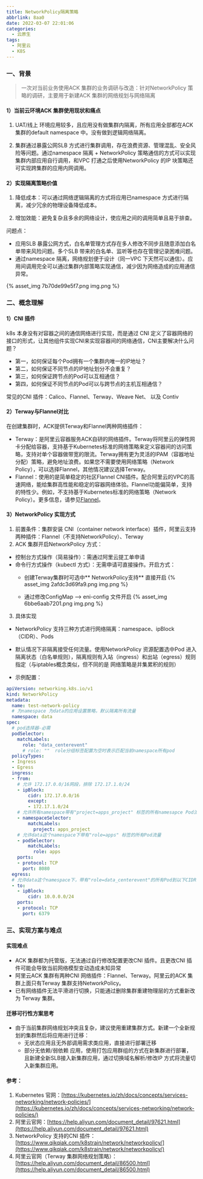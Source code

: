 ```yaml
---
title: NetworkPolicy隔离策略
abbrlink: 8aa0
date: 2022-03-07 22:01:06
categories:
  - 云原生
tags:
  - 阿里云
  - K8S
---
```

### 一、背景
> 一次对当前业务使用ACK 集群的业务调研与改造：针对NetworkPolicy 策略的调研，主要用于新建ACK 集群的网络规划与网络隔离
#### 1）当前云环境ACK 集群使用现状和痛点
1. UAT/线上 环境应用较多，且应用没有做集群内隔离，所有应用全部都在ACK 集群的default namespace 中。没有做到逻辑网络隔离。

2. 集群通过暴露公网SLB 方式进行集群调用，存在浪费资源、管理混乱、安全风险等问题。通过namespace 隔离 + NetworkPolicy 策略通信的方式可以实现集群内部应用自行调用，和VPC 打通之后使用NetworkPolicy 的IP 块策略还可实现跨集群的应用内网调用。

#### 2）实现隔离策略价值
1. 降低成本：可以通过网络逻辑隔离的方式将应用已namespace 方式进行隔离，减少冗余的物理设备降低成本。

2. 增加效能：避免复杂且多余的网络设计，使应用之间的调用简单且易于排查。

<!--more-->
问题点：
- 应用SLB 暴露公网方式，白名单管理方式存在多人修改不同步且随意添加白名单带来风险问题。多个SLB 带来的白名单、监听等也存在管理记录困难问题。
- 通过namespace 隔离，网络规划便于设计（同一VPC 下天然可以通信）。应用间调用完全可以通过集群内部策略实现通信，减少因为网络造成的应用通信异常。

{% asset_img 7b70de99e5f7.png img.png %}

### 二、概念理解
#### 1）CNI 插件
k8s 本身没有对容器之间的通信网络进行实现，而是通过 CNI 定义了容器网络的接口的形式，让其他组件实现CNI来实现容器间的网络通信，CNI主要解决什么问题？

- 第一，如何保证每个Pod拥有一个集群内唯一的IP地址？
- 第二，如何保证不同节点的IP地址划分不会重复？
- 第三，如何保证跨节点的Pod可以互相通信？
- 第四，如何保证不同节点的Pod可以与跨节点的主机互相通信？

常见的CNI 插件：Calico、Flannel、Terway、Weave Net、 以及 Contiv


#### 2）Terway与Flannel对比
在创建集群时，ACK提供Terway和Flannel两种网络插件：

- Terway：是阿里云容器服务ACK自研的网络插件。Terway将阿里云的弹性网卡分配给容器，支持基于Kubernetes标准的网络策略来定义容器间的访问策略，支持对单个容器做带宽的限流。Terway拥有更为灵活的IPAM（容器地址分配）策略，避免地址浪费。如果您不需要使用网络策略（Network Policy），可以选择Flannel，其他情况建议选择Terway。
- Flannel：使用的是简单稳定的社区Flannel CNI插件。配合阿里云的VPC的高速网络，能给集群高性能和稳定的容器网络体验。Flannel功能偏简单，支持的特性少。例如，不支持基于Kubernetes标准的网络策略（Network Policy）。更多信息，请参见[Flannel](https://github.com/coreos/flannel)。



#### 3）NetworkPolicy 实现方式

1. 前置条件：集群安装 CNI（container network interface）插件，阿里云支持两种插件：Flannel（不支持NetworkPolicy）、Terway
2. ACK 集群开启NetworkPolicy 方式：
- 控制台方式操作（简易操作）：需通过阿里云提工单申请
- 命令行方式操作（kubectl 方式）：无需申请可直接操作。开启方式：
   - 创建Terway集群时可选中** NetworkPolicy支持** 直接开启
{% asset_img 2afdc3d69fa9.png img.png %}

   - 通过修改ConfigMap --> eni-config 文件开启
{% asset_img 6bbe6aab7201.png img.png %}


3. 具体实现
- NetworkPolicy 支持三种方式进行网络隔离：namespace、ipBlock（CIDR）、Pods
- 默认情况下非隔离接受任何流量。使用NetworkPolicy 资源配置选中Pod 进入隔离状态（白名单规则），隔离规则有入站（ingress）和出站（egress）规则指定（与iptables概念类似，但不同的是 网络策略是并集累积的规则）

- 示例配置：
```yaml
apiVersion: networking.k8s.io/v1
kind: NetworkPolicy
metadata:
  name: test-network-policy
  # 为namespace 为data的应用设置策略，默认隔离所有流量
  namespace: data
spec:
  # pod选择器-必需
  podSelector:
    matchLabels:
      role: "data_centerevent"
      # role: ""  role分组标签配置为空时表示匹配当前namespace所有pod
  policyTypes:
  - Ingress
  - Egress
  ingress:
  - from:
    # 允许 172.17.0.0/16网段，排除 172.17.1.0/24
    - ipBlock:
        cidr: 172.17.0.0/16
        except:
        - 172.17.1.0/24
    # 允许所有namespace带有"project=apps_project" 标签的所有namesapce Pod流量
    - namespaceSelector:
        matchLabels:
          project: apps_project
    # 允许data这个namespace下带有"role=apps" 标签的所有Pod流量
    - podSelector:
        matchLabels:
          role: apps
    ports:
    - protocol: TCP
      port: 8080
  egress:
  # 允许data这个namespace下，带有"role=data_centerevent"的所有Pod到以下CIDR的流出流量
  - to:
    - ipBlock:
        cidr: 10.0.0.0/24
    ports:
    - protocol: TCP
      port: 6379
```


### 三、实现方案与难点
#### 实现难点

- ACK 集群都为托管版，无法通过自行修改配置更改CNI 插件。且更改CNI 插件可能会导致当前网络模型变动造成未知异常
- 阿里云ACK 集群有两种CNI 网络插件：Flannel、Terway。阿里云的ACK 集群上面只有Terway 集群支持NetworkPolicy。
- 已有网络插件无法平滑进行切换，只能通过删除集群重建物理层的方式重新改为 Terway 集群。


#### 迁移可行性方案思考

- 由于当前集群网络规划冲突且复杂，建议使用重建集群方式。新建一个全新规划的集群然后将应用进行迁移：
   - 无状态应用且无外部调用需求类应用，直接进行部署迁移
   - 部分无依赖/弱依赖 应用，使用打包应用群组的方式在新集群进行部署，且新建全新SLB接入新集群应用，通过切换域名解析/修改IP 方式将流量切入新集群应用。


#### 参考：
1. Kubernetes 官网：[https://kubernetes.io/zh/docs/concepts/services-networking/network-policies/](https://kubernetes.io/zh/docs/concepts/services-networking/network-policies/)
2. 阿里云官网：[https://help.aliyun.com/document_detail/97621.html](https://help.aliyun.com/document_detail/97621.html)
3. NetworkPolicy 支持的CNI 插件：[https://www.qikqiak.com/k8strain/network/networkpolicy/](https://www.qikqiak.com/k8strain/network/networkpolicy/)
4. 阿里云官网（Terway 集群网络规划策略）：[https://help.aliyun.com/document_detail/86500.html](https://help.aliyun.com/document_detail/86500.html)
